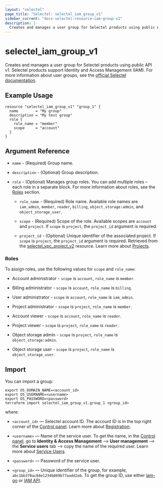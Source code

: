 ```yaml
---
layout: "selectel"
page_title: "Selectel: selectel_iam_group_v1"
sidebar_current: "docs-selectel-resource-iam-group-v1"
description: |-
  Creates and manages a user group for Selectel products using public API v1.
---
```


# selectel\_iam\_group\_v1

Creates and manages a user group for Selectel products using public API v1.
Selectel products support Identity and Access Management (IAM).
For more information about user groups, see the [official Selectel documentation](https://docs.selectel.ru/control-panel-actions/users-and-roles/groups/).

## Example Usage

```hcl
resource "selectel_iam_group_v1" "group_1" {
  name        = "My group"
  description = "My test group"
  role {
    role_name = "member"
    scope     = "account"
  }
}
```

## Argument Reference

* `name` - (Required) Group name.

* `description` - (Optional) Group description.

* `role` - (Optional) Manages group roles. You can add multiple roles – each role in a separate block. For more information about roles, see the [Roles](#roles) section.

    * `role_name` - (Required) Role name. Available role names are `iam_admin`, `member`, `reader`, `billing`, `object_storage:admin`, and `object_storage_user`.

    * `scope` - (Required) Scope of the role. Available scopes are `account` and `project`. If `scope` is `project`, the `project_id` argument is required.

    * `project_id` - (Optional) Unique identifier of the associated project. If `scope` is `project`, the `project_id` argument is required. Retrieved from the [selectel_vpc_project_v2](https://registry.terraform.io/providers/selectel/selectel/latest/docs/resources/vpc_project_v2) resource. Learn more about [Projects](https://docs.selectel.ru/en/control-panel-actions/projects/about-projects/).

### Roles

To assign roles, use the following values for `scope` and `role_name`:

* Account administrator - `scope` is `account`, `role_name` is `member`.

* Billing administrator - `scope` is `account`, `role_name` is `billing`.

* User administrator - `scope` is `account`, `role_name` is `iam_admin`.

* Project administrator - `scope` is `project`, `role_name` is `member`.

* Account viewer - `scope` is `account`, `role_name` is `reader`.

* Project viewer - `scope` is `project`, `role_name` is `reader`.

* Object storage admin - `scope` is `project`, `role_name` is `object_storage:admin`.

* Object storage user - `scope` is `project`, `role_name` is `object_storage_user`.

## Import

You can import a group:

```shell
export OS_DOMAIN_NAME=<account_id>
export OS_USERNAME=<username>
export OS_PASSWORD=<password>
terraform import selectel_iam_group_v1.group_1 <group_id>
```

where:

* `<account_id>` — Selectel account ID. The account ID is in the top right corner of the [Control panel](https://my.selectel.ru/). Learn more about [Registration](https://docs.selectel.ru/en/control-panel-actions/account/registration/).

* `<username>` — Name of the service user. To get the name, in the [Control panel](https://my.selectel.ru/iam/users_management/users?type=service), go to **Identity & Access Management** ⟶ **User management** ⟶ the **Service users** tab ⟶ copy the name of the required user. Learn more about [Service Users](https://docs.selectel.ru/en/control-panel-actions/users-and-roles/user-types-and-roles/).

* `<password>` — Password of the service user.

* `<group_id>` — Unique identifier of the group, for example, `abc1bb378ac84e1234b869b77aadd2ab`. To get the group ID, use either [iam-go](https://github.com/selectel/iam-go) or [IAM API](https://developers.selectel.ru/docs/control-panel/iam/).
